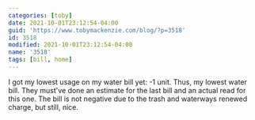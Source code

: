 ```yaml
---
categories: [toby]
date: 2021-10-01T23:12:54-04:00
guid: 'https://www.tobymackenzie.com/blog/?p=3518'
id: 3518
modified: 2021-10-01T23:12:54-04:00
name: '3518'
tags: [bill, home]
---
```


I got my lowest usage on my water bill yet: -1 unit.  Thus, my lowest water bill.<!--more-->  They must've done an estimate for the last bill and an actual read for this one.  The bill is not negative due to the trash and waterways renewed charge, but still, nice.
